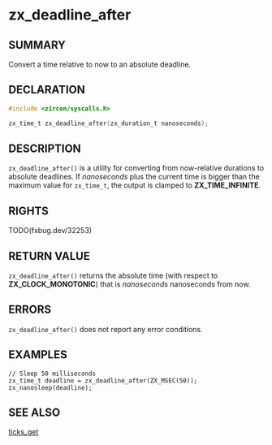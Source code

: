 # zx_deadline_after

## SUMMARY

<!-- Contents of this heading updated by update-docs-from-fidl, do not edit. -->

Convert a time relative to now to an absolute deadline.

## DECLARATION

<!-- Contents of this heading updated by update-docs-from-fidl, do not edit. -->

```c
#include <zircon/syscalls.h>

zx_time_t zx_deadline_after(zx_duration_t nanoseconds);
```

## DESCRIPTION

`zx_deadline_after()` is a utility for converting from now-relative durations
to absolute deadlines. If *nanoseconds* plus the current time is bigger than the
maximum value for `zx_time_t`, the output is clamped to **ZX_TIME_INFINITE**.

## RIGHTS

<!-- Contents of this heading updated by update-docs-from-fidl, do not edit. -->

TODO(fxbug.dev/32253)

## RETURN VALUE

`zx_deadline_after()` returns the absolute time (with respect to **ZX_CLOCK_MONOTONIC**)
that is *nanoseconds* nanoseconds from now.

## ERRORS

`zx_deadline_after()` does not report any error conditions.

## EXAMPLES

```
// Sleep 50 milliseconds
zx_time_t deadline = zx_deadline_after(ZX_MSEC(50));
zx_nanosleep(deadline);
```

## SEE ALSO


[ticks_get](ticks_get.md)
